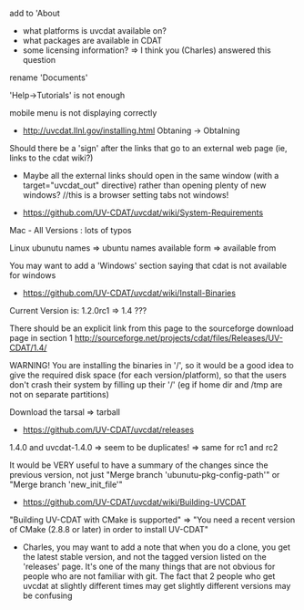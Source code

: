 add to 'About
+ what platforms is uvcdat available on?
+ what packages are available in CDAT
+ some licensing information? => I think you (Charles) answered this question

rename 'Documents'

'Help->Tutorials' is not enough


mobile menu is not displaying correctly

* http://uvcdat.llnl.gov/installing.html
	Obtaning -> ObtaIning

Should there be a 'sign' after the links that go to an external web page
(ie, links to the cdat wiki?)

* Maybe all the external links should open in the same window (with a
target="uvcdat_out" directive) rather than opening plenty of new windows?
//this is a browser setting tabs not windows!


* https://github.com/UV-CDAT/uvcdat/wiki/System-Requirements

Mac - All Versions : lots of typos

Linux
	ubunutu names	=> ubuntu names
	available form	=> available from

You may want to add a 'Windows' section saying that cdat is not
available for windows

* https://github.com/UV-CDAT/uvcdat/wiki/Install-Binaries

Current Version is: 1.2.0rc1	=> 1.4 ???

There should be an explicit link from this page to the sourceforge
download page in section 1
	http://sourceforge.net/projects/cdat/files/Releases/UV-CDAT/1.4/

WARNING! You are installing the binaries in '/', so it would be a good
idea to give the required disk space (for each version/platform), so
that the users don't crash their system by filling up their '/' (eg if
home dir and /tmp are not on separate partitions)

Download the tarsal	=> tarball

* https://github.com/UV-CDAT/uvcdat/releases

1.4.0 and uvcdat-1.4.0	=> seem to be duplicates!
	=> same for rc1 and rc2

It would be VERY useful to have a summary of the changes since the
previous version, not just "Merge branch 'ubunutu-pkg-config-path'" or
"Merge branch 'new_init_file'"

* https://github.com/UV-CDAT/uvcdat/wiki/Building-UVCDAT

"Building UV-CDAT with CMake is supported" => "You need a recent version
of CMake (2.8.8 or later) in order to install UV-CDAT"

* Charles, you may want to add a note that when you do a clone, you get
the latest stable version, and not the tagged version listed on the
'releases' page. It's one of the many things that are not obvious for
people who are not familiar with git. The fact that 2 people who get
uvcdat at slightly different times may get slightly different versions
may be confusing

